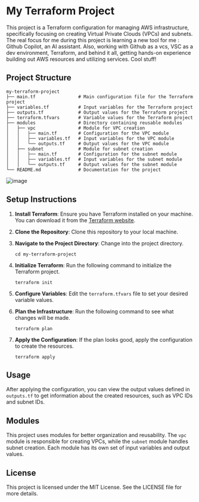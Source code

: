 # My Terraform Project

This project is a Terraform configuration for managing AWS infrastructure, specifically focusing on creating Virtual Private Clouds (VPCs) and subnets. The real focus for me during this project is learning a new tool for me : Github Copilot, an AI assistant. Also, working with Github as a vcs, VSC as a dev environment, Terraform, and behind it all, getting hands-on experience building out AWS resources and utilizing services. Cool stuff!

## Project Structure

```
my-terraform-project
├── main.tf                # Main configuration file for the Terraform project
├── variables.tf           # Input variables for the Terraform project
├── outputs.tf             # Output values for the Terraform project
├── terraform.tfvars       # Variable values for the Terraform project
├── modules                # Directory containing reusable modules
│   ├── vpc                # Module for VPC creation
│   │   ├── main.tf        # Configuration for the VPC module
│   │   ├── variables.tf   # Input variables for the VPC module
│   │   └── outputs.tf     # Output values for the VPC module
│   ├── subnet             # Module for subnet creation
│   │   ├── main.tf        # Configuration for the subnet module
│   │   ├── variables.tf   # Input variables for the subnet module
│   │   └── outputs.tf     # Output values for the subnet module
└── README.md              # Documentation for the project
```
![image](https://github.com/user-attachments/assets/12f0c961-5718-4672-b9e6-d4457691f82c)






## Setup Instructions

1. **Install Terraform**: Ensure you have Terraform installed on your machine. You can download it from the [Terraform website](https://www.terraform.io/downloads.html).

2. **Clone the Repository**: Clone this repository to your local machine.

3. **Navigate to the Project Directory**: Change into the project directory.

   ```
   cd my-terraform-project
   ```

4. **Initialize Terraform**: Run the following command to initialize the Terraform project.

   ```
   terraform init
   ```

5. **Configure Variables**: Edit the `terraform.tfvars` file to set your desired variable values.

6. **Plan the Infrastructure**: Run the following command to see what changes will be made.

   ```
   terraform plan
   ```

7. **Apply the Configuration**: If the plan looks good, apply the configuration to create the resources.

   ```
   terraform apply
   ```

## Usage

After applying the configuration, you can view the output values defined in `outputs.tf` to get information about the created resources, such as VPC IDs and subnet IDs.

## Modules

This project uses modules for better organization and reusability. The `vpc` module is responsible for creating VPCs, while the `subnet` module handles subnet creation. Each module has its own set of input variables and output values.

## License

This project is licensed under the MIT License. See the LICENSE file for more details.
